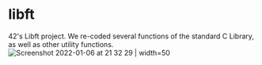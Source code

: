 # libft
42's Libft project. We re-coded several functions of the standard C Library, as well as other utility functions.
![Screenshot 2022-01-06 at 21 32 29 | width=50](https://user-images.githubusercontent.com/52178013/148440445-971fe54a-799b-4fdd-a4e9-614ac04fd8a1.png)
